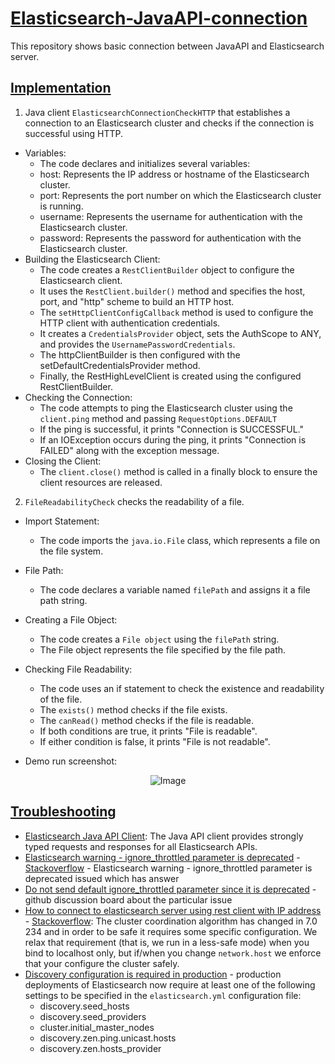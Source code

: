 # [Elasticsearch-JavaAPI-connection](https://www.elastic.co/guide/en/elasticsearch/client/java-api-client/current/installation.html)
This repository shows basic connection between JavaAPI and Elasticsearch server.

## [Implementation](https://github.com/af4092/Elasticsearch-JavaAPI-connection/tree/main/ElasticsearchConnectionCheckHTTP/src/main/java/org/example)
1. Java client `ElasticsearchConnectionCheckHTTP` that establishes a connection to an Elasticsearch cluster and checks if the connection is successful using HTTP.
- Variables:
  - The code declares and initializes several variables:
  - host: Represents the IP address or hostname of the Elasticsearch cluster.
  - port: Represents the port number on which the Elasticsearch cluster is running.
  - username: Represents the username for authentication with the Elasticsearch cluster.
  - password: Represents the password for authentication with the Elasticsearch cluster.
- Building the Elasticsearch Client:
  - The code creates a `RestClientBuilder` object to configure the Elasticsearch client.
  - It uses the `RestClient.builder()` method and specifies the host, port, and "http" scheme to build an HTTP host.
  - The `setHttpClientConfigCallback` method is used to configure the HTTP client with authentication credentials.
  - It creates a `CredentialsProvider` object, sets the AuthScope to ANY, and provides the `UsernamePasswordCredentials`.
  - The httpClientBuilder is then configured with the setDefaultCredentialsProvider method.
  - Finally, the RestHighLevelClient is created using the configured RestClientBuilder.
- Checking the Connection:
  - The code attempts to ping the Elasticsearch cluster using the `client.ping` method and passing `RequestOptions.DEFAULT`
  - If the ping is successful, it prints "Connection is SUCCESSFUL."
  - If an IOException occurs during the ping, it prints "Connection is FAILED" along with the exception message.
- Closing the Client:
  - The `client.close()` method is called in a finally block to ensure the client resources are released.
2. `FileReadabilityCheck` checks the readability of a file.
- Import Statement:
  - The code imports the `java.io.File` class, which represents a file on the file system.
- File Path:
  - The code declares a variable named `filePath` and assigns it a file path string.
- Creating a File Object:
  - The code creates a `File object` using the `filePath` string.
  - The File object represents the file specified by the file path.
- Checking File Readability:
  - The code uses an if statement to check the existence and readability of the file.
  - The `exists()` method checks if the file exists.
  - The `canRead()` method checks if the file is readable.
  - If both conditions are true, it prints "File is readable".
  - If either condition is false, it prints "File is not readable".

- Demo run screenshot:

<p align="center">
  <img src="https://github.com/af4092/Elasticsearch-JavaAPI-connection/assets/24220136/de993e8c-729d-46f1-8e1d-4a2ce308c6f3" alt="Image">
</p>

## [Troubleshooting](https://github.com/af4092/Elasticsearch-JavaAPI-connection/tree/main)

- [Elasticsearch Java API Client](https://www.elastic.co/guide/en/elasticsearch/client/java-api-client/current/index.html): The Java API client provides strongly typed requests and responses for all Elasticsearch APIs.  
- [Elasticsearch warning - ignore_throttled parameter is deprecated](https://stackoverflow.com/questions/72271872/elasticsearch-warning-ignore-throttled-parameter-is-deprecated) - [Stackoverflow](https://stackoverflow.com/) - Elasticsearch warning - ignore_throttled parameter is deprecated issued which has answer
- [Do not send default ignore_throttled parameter since it is deprecated](https://github.com/elastic/elasticsearch/pull/84827) - github discussion board about the particular issue
- [How to connect to elasticsearch server using rest client with IP address](https://stackoverflow.com/questions/56951310/how-to-connect-to-elasticsearch-server-using-rest-client-with-ip-address) - [Stackoverflow](https://stackoverflow.com/): The cluster coordination algorithm has changed in 7.0 234 and in order to be safe it requires some specific configuration. We relax that requirement (that is, we run in a less-safe mode) when you bind to localhost only, but if/when you change `network.host` we enforce that your configure the cluster safely.
- [Discovery configuration is required in production](https://www.elastic.co/guide/en/elasticsearch/reference/7.0/breaking-changes-7.0.html#breaking_70_discovery_changes) - production deployments of Elasticsearch now require at least one of the following settings to be specified in the `elasticsearch.yml` configuration file:
  - discovery.seed_hosts
  - discovery.seed_providers
  - cluster.initial_master_nodes
  - discovery.zen.ping.unicast.hosts
  - discovery.zen.hosts_provider
